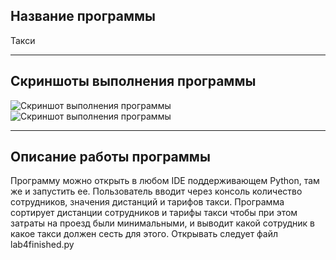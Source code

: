 ## Название программы
Такси
____
## Скриншоты выполнения программы
![Скриншот выполнения программы](https://cdn1.savepice.ru/uploads/2021/10/16/347b48935135832fa6e9f071b3339fc8-full.png)
![Скриншот выполнения программы](https://cdn1.savepice.ru/uploads/2021/10/16/70309b0a5bdbb327d73018efe2185c0d-full.png)
____
## Описание работы программы
Программу можно открыть в любом IDE поддерживающем Python, там же и запустить ее. Пользователь вводит через консоль количество сотрудников, значения дистанций и тарифов такси. Программа сортирует дистанции сотрудников и тарифы такси чтобы при этом затраты на проезд были минимальными, и выводит какой сотрудник в какое такси должен сесть для этого. Открывать следует файл lab4finished.py
